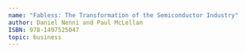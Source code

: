 ```yaml
---
name: "Fabless: The Transformation of the Semiconductor Industry"
author: Daniel Nenni and Paul McLellan
ISBN: 978-1497525047
topic: business
---
```

